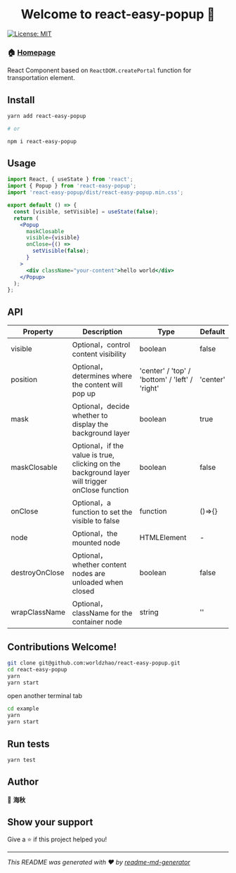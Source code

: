 <h1 align="center">Welcome to react-easy-popup 👋</h1>
<p>
  <a href="#" target="_blank">
    <img alt="License: MIT" src="https://img.shields.io/badge/License-MIT-yellow.svg" />
  </a>
</p>

### 🏠 [Homepage](https://worldzhao.github.io/react-easy-popup)

React Component based on `ReactDOM.createPortal` function for transportation element.

## Install

```sh
yarn add react-easy-popup

# or

npm i react-easy-popup
```

## Usage

```jsx
import React, { useState } from 'react';
import { Popup } from 'react-easy-popup';
import 'react-easy-popup/dist/react-easy-popup.min.css';

export default () => {
  const [visible, setVisible] = useState(false);
  return (
    <Popup
      maskClosable
      visible={visible}
      onClose={() =>
        setVisible(false);
      }
    >
      <div className="your-content">hello world</div>
    </Popup>
  );
};
```

## API

| Property       | Description                                                                                    | Type                                           | Default  |
| -------------- | ---------------------------------------------------------------------------------------------- | ---------------------------------------------- | -------- |
| visible        | Optional，control content visibility                                                           | boolean                                        | false    |
| position       | Optional，determines where the content will pop up                                             | 'center' / 'top' / 'bottom' / 'left' / 'right' | 'center' |
| mask           | Optional，decide whether to display the background layer                                       | boolean                                        | true     |
| maskClosable   | Optional，if the value is true, clicking on the background layer will trigger onClose function | boolean                                        | false    |
| onClose        | Optional，a function to set the visible to false                                               | function                                       | ()=>{}   |
| node           | Optional，the mounted node                                                                     | HTMLElement                                    | -        |
| destroyOnClose | Optional，whether content nodes are unloaded when closed                                       | boolean                                        | false    |
| wrapClassName  | Optional，className for the container node                                                     | string                                         | ''       |

## Contributions Welcome!

```sh
git clone git@github.com:worldzhao/react-easy-popup.git
cd react-easy-popup
yarn
yarn start
```

open another terminal tab

```sh
cd example
yarn
yarn start
```

## Run tests

```sh
yarn test
```

## Author

👤 **海秋**

## Show your support

Give a ⭐️ if this project helped you!

---

_This README was generated with ❤️ by [readme-md-generator](https://github.com/kefranabg/readme-md-generator)_
